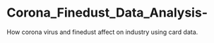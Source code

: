 # Corona_Finedust_Data_Analysis-
How corona virus and finedust affect on industry using card data. 
